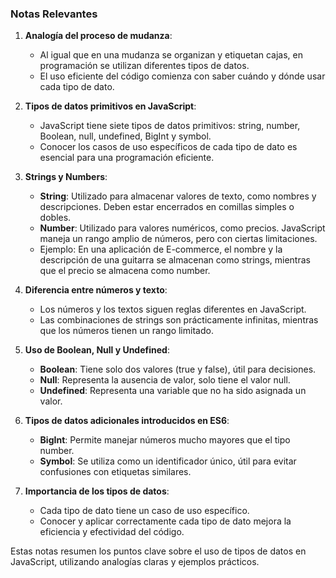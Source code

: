 ### Notas Relevantes

1. **Analogía del proceso de mudanza**:
   - Al igual que en una mudanza se organizan y etiquetan cajas, en programación se utilizan diferentes tipos de datos.
   - El uso eficiente del código comienza con saber cuándo y dónde usar cada tipo de dato.

2. **Tipos de datos primitivos en JavaScript**:
   - JavaScript tiene siete tipos de datos primitivos: string, number, Boolean, null, undefined, BigInt y symbol.
   - Conocer los casos de uso específicos de cada tipo de dato es esencial para una programación eficiente.

3. **Strings y Numbers**:
   - **String**: Utilizado para almacenar valores de texto, como nombres y descripciones. Deben estar encerrados en comillas simples o dobles.
   - **Number**: Utilizado para valores numéricos, como precios. JavaScript maneja un rango amplio de números, pero con ciertas limitaciones.
   - Ejemplo: En una aplicación de E-commerce, el nombre y la descripción de una guitarra se almacenan como strings, mientras que el precio se almacena como number.

4. **Diferencia entre números y texto**:
   - Los números y los textos siguen reglas diferentes en JavaScript.
   - Las combinaciones de strings son prácticamente infinitas, mientras que los números tienen un rango limitado.

5. **Uso de Boolean, Null y Undefined**:
   - **Boolean**: Tiene solo dos valores (true y false), útil para decisiones.
   - **Null**: Representa la ausencia de valor, solo tiene el valor null.
   - **Undefined**: Representa una variable que no ha sido asignada un valor.

6. **Tipos de datos adicionales introducidos en ES6**:
   - **BigInt**: Permite manejar números mucho mayores que el tipo number.
   - **Symbol**: Se utiliza como un identificador único, útil para evitar confusiones con etiquetas similares.

7. **Importancia de los tipos de datos**:
   - Cada tipo de dato tiene un caso de uso específico.
   - Conocer y aplicar correctamente cada tipo de dato mejora la eficiencia y efectividad del código.

Estas notas resumen los puntos clave sobre el uso de tipos de datos en JavaScript, utilizando analogías claras y ejemplos prácticos.